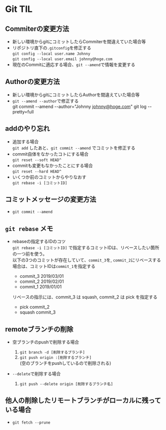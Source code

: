 # Git TIL
## Commiterの変更方法
  - 新しい環境からgitにコミットしたらCommiterを間違えていた場合等
  - リポジトリ直下の`.gitconfig`を修正する  
     `git config --local user.name Johnny`   
     `git config --local user.email johnny@hoge.com`
  - 現在のCommitに適応する場合、`git --amend`で情報を変更する

## Authorの変更方法
  - 新しい環境からgitにコミットしたらAuthorを間違えていた場合等
  - `git --amend --author`で修正する  
     git commit --amend --author="Johnny <johnny@hoge.com>"
     git log --pretty=full

## addのやり忘れ
  - 追加する場合  
    `git add` したあと、`git commit --amend` でコミットを修正する
  - commit自体をなかったコトにする場合  
    `git reset --soft HEAD^`
  - commitも変更もなかったことにする場合  
    `git reset --hard HEAD^`
  - いくつか前のコミットからやりなおす  
    `git rebase -i [コミットID]`

## コミットメッセージの変更方法
  - `git commit --amend`

## `git rebase` メモ
  - rebaseの指定するIDのコツ  
    `git rebase -i [コミットID]` で指定するコミットIDは、リベースしたい箇所の一つ前を使う。  
    以下の3つのコミットが存在していて、`commit_3`を, `commit_2`にリベースする場合は、コミットIDは`commit_1`を指定する  
      - commit_3 2019/03/01
      - commit_2 2019/02/01
      - commit_1 2019/01/01

    リベースの指示には、commit_3 は squash, commit_2 は pick を指定する  
      - pick commit_2
      - squash commit_3

## remoteブランチの削除
  - 空ブランチのpushで削除する場合  
    1. `git branch -d [削除するブランチ]`
    1. `git push origin :[削除するブランチ]`  
      (空のブランチをpushしているので削除される)

   - `--delete`で削除する場合
     1. `git push --delete origin [削除するブランチ名]`

## 他人の削除したリモートブランチがローカルに残っている場合
  - `git fetch --prune`